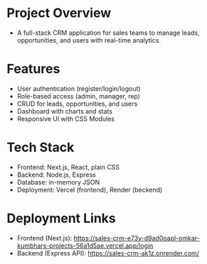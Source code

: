 # Project Overview
* A full-stack CRM application for sales teams to manage leads, opportunities, and users with real-time analytics.

# Features

* User authentication (register/login/logout)
* Role-based access (admin, manager, rep)
* CRUD for leads, opportunities, and users
* Dashboard with charts and stats
* Responsive Ul with CSS Modules

# Tech Stack

* Frontend: Next.js, React, plain CSS
* Backend: Node.js, Express
* Database: in-memory JSON
* Deployment: Vercel (frontend), Render (beckend)

# Deployment Links

* Frontend (Next.js): https://sales-crm-e73y-d9ad0oapl-omkar-kumbhars-projects-56a1d5ae.vercel.app/login
* Backend (Express API): https://sales-crm-ak1z.onrender.com/
